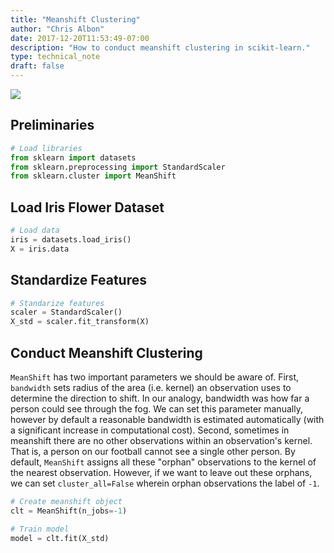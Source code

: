 ```yaml
---
title: "Meanshift Clustering"
author: "Chris Albon"
date: 2017-12-20T11:53:49-07:00
description: "How to conduct meanshift clustering in scikit-learn."
type: technical_note
draft: false
---
```

<a alt="Meanshift Clustering" href="https://machinelearningflashcards.com">
    <img src="/images/machine_learning_flashcards/Meanshift_Clustering_By_Analogy_print.png" class="flashcard center-block">
</a>

## Preliminaries


```python
# Load libraries
from sklearn import datasets
from sklearn.preprocessing import StandardScaler
from sklearn.cluster import MeanShift
```

## Load Iris Flower Dataset


```python
# Load data
iris = datasets.load_iris()
X = iris.data
```

## Standardize Features


```python
# Standarize features
scaler = StandardScaler()
X_std = scaler.fit_transform(X)
```

## Conduct Meanshift Clustering

`MeanShift` has two important parameters we should be aware of. First, `bandwidth` sets radius of the area (i.e. kernel) an observation uses to determine the direction to shift. In our analogy, bandwidth was how far a person could see through the fog. We can set this parameter manually, however by default a reasonable bandwidth is estimated automatically (with a significant increase in computational cost). Second, sometimes in meanshift there are no other observations within an observation's kernel. That is, a person on our football cannot see a single other person. By default, `MeanShift` assigns all these "orphan" observations to the kernel of the nearest observation. However, if we want to leave out these orphans, we can set `cluster_all=False` wherein orphan observations the label of `-1`.


```python
# Create meanshift object
clt = MeanShift(n_jobs=-1)

# Train model
model = clt.fit(X_std)
```
